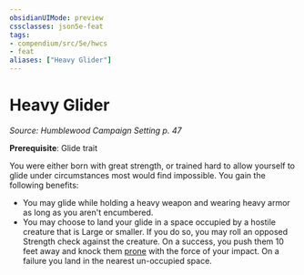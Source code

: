 ```yaml
---
obsidianUIMode: preview
cssclasses: json5e-feat
tags:
- compendium/src/5e/hwcs
- feat
aliases: ["Heavy Glider"]
---
```

# Heavy Glider
*Source: Humblewood Campaign Setting p. 47*  

**Prerequisite**: Glide trait

You were either born with great strength, or trained hard to allow yourself to glide under circumstances most would find impossible. You gain the following benefits:

- You may glide while holding a heavy weapon and wearing heavy armor as long as you aren't encumbered.  
- You may choose to land your glide in a space occupied by a hostile creature that is Large or smaller. If you do so, you may roll an opposed Strength check against the creature. On a success, you push them 10 feet away and knock them [prone](Mechanics/Rules/conditions.md#Prone) with the force of your impact. On a failure you land in the nearest un-occupied space.
